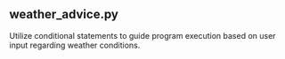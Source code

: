 ## weather_advice.py 
Utilize conditional statements to guide program execution based on user input regarding weather conditions.


